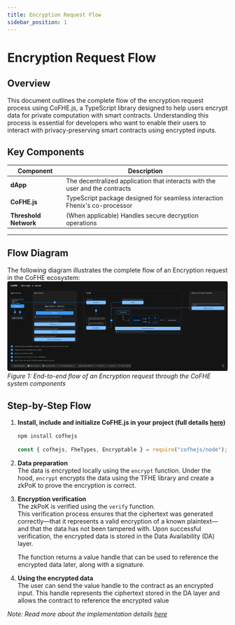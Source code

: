 ```yaml
---
title: Encryption Request Flow
sidebar_position: 1
---
```


# Encryption Request Flow

## Overview

This document outlines the complete flow of the encryption request process using CoFHE.js, a TypeScript library designed to help users encrypt data for private computation with smart contracts. Understanding this process is essential for developers who want to enable their users to interact with privacy-preserving smart contracts using encrypted inputs.


## Key Components

| Component | Description |
|-----------|-------------|
| **dApp** | The decentralized application that interacts with the user and the contracts |
| **CoFHE.js** | TypeScript package designed for seamless interaction Fhenix's co-processor |
| **Threshold Network** | (When applicable) Handles secure decryption operations |

---
## Flow Diagram

The following diagram illustrates the complete flow of an Encryption request in the CoFHE ecosystem:
[![Diagram](../../../../static/img/assets/Encrypt%20a%20value.svg)](../../../../static/img/assets/Encrypt%20a%20value.svg)
*Figure 1: End-to-end flow of an Encryption request through the CoFHE system components*

## Step-by-Step Flow


1. **Install, include and initialize CoFHE.js in your project (full details [here](/docs/devdocs/quick-start/getting-started.md))**
    ```bash
    npm install cofhejs
    ```
    ```javascript
    const { cofhejs, FheTypes, Encryptable } = require("cofhejs/node");
    ```

2. **Data preparation**  
    The data is encrypted locally using the `encrypt` function.
    Under the hood, `encrypt` encrypts the data using the TFHE library and create a zkPoK to prove the encryption is correct.

3. **Encryption verification**  
    The zkPoK is verified using the `verify` function.  
    This verification process ensures that the ciphertext was generated correctly—that it represents a valid encryption of a known plaintext—and that the data has not been tampered with. Upon successful verification, the encrypted data is stored in the Data Availability (DA) layer.  

   The function returns a value handle that can be used to reference the encrypted data later, along with a signature.
5. **Using the encrypted data**  
    The user can send the value handle to the contract as an encrypted input. This handle represents the ciphertext stored in the DA layer and allows the contract to reference the encrypted value

*Note: Read more about the implementation details [here](/docs/devdocs/cofhejs/encryption-operations)*

    
